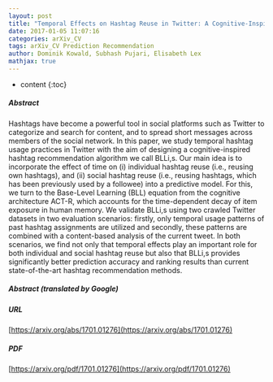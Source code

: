 ```yaml
---
layout: post
title: "Temporal Effects on Hashtag Reuse in Twitter: A Cognitive-Inspired Hashtag Recommendation Approach"
date: 2017-01-05 11:07:16
categories: arXiv_CV
tags: arXiv_CV Prediction Recommendation
author: Dominik Kowald, Subhash Pujari, Elisabeth Lex
mathjax: true
---
```


* content
{:toc}

##### Abstract
Hashtags have become a powerful tool in social platforms such as Twitter to categorize and search for content, and to spread short messages across members of the social network. In this paper, we study temporal hashtag usage practices in Twitter with the aim of designing a cognitive-inspired hashtag recommendation algorithm we call BLLi,s. Our main idea is to incorporate the effect of time on (i) individual hashtag reuse (i.e., reusing own hashtags), and (ii) social hashtag reuse (i.e., reusing hashtags, which has been previously used by a followee) into a predictive model. For this, we turn to the Base-Level Learning (BLL) equation from the cognitive architecture ACT-R, which accounts for the time-dependent decay of item exposure in human memory. We validate BLLi,s using two crawled Twitter datasets in two evaluation scenarios: firstly, only temporal usage patterns of past hashtag assignments are utilized and secondly, these patterns are combined with a content-based analysis of the current tweet. In both scenarios, we find not only that temporal effects play an important role for both individual and social hashtag reuse but also that BLLi,s provides significantly better prediction accuracy and ranking results than current state-of-the-art hashtag recommendation methods.

##### Abstract (translated by Google)


##### URL
[https://arxiv.org/abs/1701.01276](https://arxiv.org/abs/1701.01276)

##### PDF
[https://arxiv.org/pdf/1701.01276](https://arxiv.org/pdf/1701.01276)


